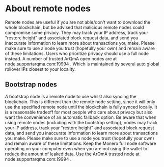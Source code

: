 # About remote nodes
Remote nodes are useful if you are not able/don't want to download the whole blockchain, but be advised that malicious remote nodes could compromise some privacy. They may track your IP address, track your "restore height" and associated block request data, and send you inaccurate information to learn more about transactions you make. Please make sure to use a node you trust (hopefully your own) and remain aware of these limitations. Users who prioritize privacy should use a full node instead. A number of trusted ArQmA open nodes are at node.supportarqma.com:19994 . Which is maintained by several auto global rollover IPs closest to your locality.

## Bootstrap nodes
A bootstrap node is a remote node to use whilst also syncing the blockchain. This is different than the remote node setting, since it will only use the specified remote node until the blockchain is fully synced locally. It is a reasonable tradeoff for most people who care about privacy but also want the convenience of an automatic fallback option. Be aware that when using remote nodes (including with the bootstrap setting), nodes may track your IP address, track your "restore height" and associated block request data, and send you inaccurate information to learn more about transactions you make. Please make sure to use a node you trust (hopefully your own) and remain aware of these limitations. Keep the Monero full node software operating on your computer even when you are not using the wallet to reduce the amount of leaked data. Use the ArQmA trusted node at node.supportarqma.com:19994 .
